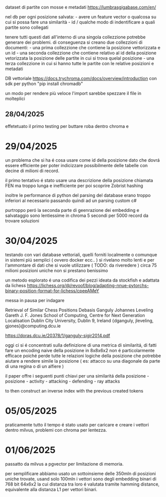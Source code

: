 dataset di partite con mosse e metadati https://lumbrasgigabase.com/en/


nel db per ogni posizione salvata:
    - avere un feature vector o qualcosa su cui si possa fare una similarità
    - id / qualche  modo di indentificare a quali partite sono collegati 

tenere tutti questi dati all'interno di una singola collezzione potrebbe generare dei problemi.
di conseguenza si creano due collezzioni di documenti:
    - una prima collezzione che contiene la posizione vettorizzata e un id 
    - una seconda collezzione che contiene relativo al id della posizione vetorizzata la posizione delle partite in cui si trova quelal posizione
    - una terza collezzione in cui si hanno tutte le partite con le relative posizioni e metadati


DB vettoriale https://docs.trychroma.com/docs/overview/introduction con sdk per python "pip install chromadb"

un modo per rendere più veloce l'import sarebbe spezzare il file in molteplici

## 28/04/2025
effetetuato il primo testing per buttare roba dentro chroma e 

# 29/04/2025
un problema che si ha é cosa usare come id della posizione dato che dovrá essere efficiente 
per poter indicizzare possibilmente delle tabelle con decine di milioni di record.

il primo tentativo é stato usare una descrizione della posizione chiamata FEN ma troppo lunga e inefficiente
per poi scoprire Zobrist hashing 

inoltre le performance di python del parsing del database erano troppo inferiori al necessario passando quindi ad un parsing custom c#

purtroppo peró la seconda parte di geenrazione dei embedding e salvataggio sono lentiessime in chroma 5 secondi per 5000 record
da trovare soluzioni

# 30/04/2025

testando con vari database vettoriali, quelli forniti localmente 
o comunque in sistemi piú semplici ( ovvero docker ecc.. ) si rivelano molto lenti 
e per l'ammontare di dati che si vuole utilizzare ( TODO: da riveredere ) circa 75 milioni posizioni uniche
non si prestano benissimo

un metodo esplorato é una codifica dei pezzi ideata da stockfish e adattata da lichess
https://lichess.org/@/revoof/blog/adapting-nnue-pytorchs-binary-position-format-for-lichess/cpeeAMeY

messa in pausa per indagare 

Retrieval of Similar Chess Positions
Debasis Ganguly Johannes Leveling Gareth J. F. Jones
School of Computing, Centre for Next Generation Localisation
Dublin City University, Dublin 9, Ireland
{dganguly, jleveling, gjones}@computing.dcu.ie

https://doras.dcu.ie/20378/1/ganguly-sigir2014.pdf

oggi ci si é concentrati sulla definizione di una metrica di similaritá, di fatti fare un encoding naive della posizione in 8x8x6x2 non é particolarmente
efficace poiché perde tutte le relazioni logiche della posizione che potrebbe aiutare a rendere simile la posizione ( es: attacco su una diagonale da parte di una regina o di un alfiere )

il paper offre i seguenti punti chiavi per una similaritá della posizione
    - posizione 
    - activity
    - attacking
    - defending
    - ray attacks

to then construct an inverse index with the previous created tokens

# 05/05/2025
praticamente tutto il tempo é stato usato per caricare e creare i vettori dentro milvus, problemi con chroma per lentezza.

# 01/06/2025
passatto da milvus a pgvector per limitazione di memoria.

per semplificare abbiamo usato un sottoinsieme delle 350mln di posizioni uniche trovate, usand solo 100mln
i vettori sono degli embedding binari di 768 bit 64x6x2 la cui distanza tra loro é valutata tramite hamming distance,
equivalente alla distanza L1 per vettori binari.